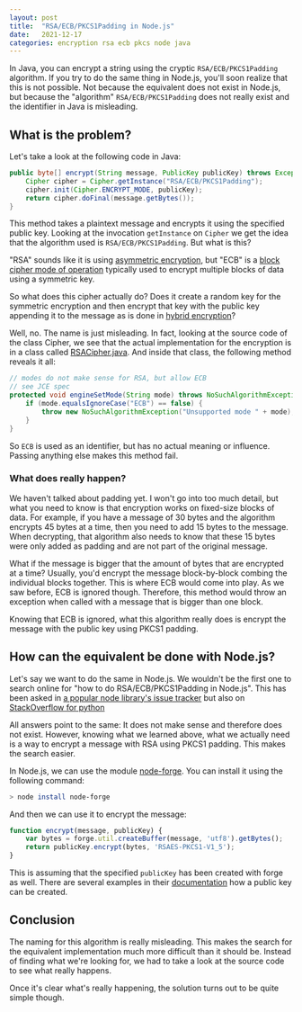 ```yaml
---
layout: post
title:  "RSA/ECB/PKCS1Padding in Node.js"
date:   2021-12-17
categories: encryption rsa ecb pkcs node java
---
```


In Java, you can encrypt a string using the cryptic `RSA/ECB/PKCS1Padding` algorithm.
If you try to do the same thing in Node.js, you'll soon realize that this is not possible.
Not because the equivalent does not exist in Node.js, but because the "algorithm" `RSA/ECB/PKCS1Padding` does not really exist and the identifier in Java is misleading.


## What is the problem?

Let's take a look at the following code in Java:

```java
public byte[] encrypt(String message, PublicKey publicKey) throws Exception {
    Cipher cipher = Cipher.getInstance("RSA/ECB/PKCS1Padding");
    cipher.init(Cipher.ENCRYPT_MODE, publicKey);
    return cipher.doFinal(message.getBytes());
}
```

This method takes a plaintext message and encrypts it using the specified public key.
Looking at the invocation `getInstance` on `Cipher` we get the idea that the algorithm used is `RSA/ECB/PKCS1Padding`.
But what is this?

"RSA" sounds like it is using [asymmetric encryption](https://en.wikipedia.org/wiki/Public-key_cryptography), but "ECB" is a [block cipher mode of operation](https://en.wikipedia.org/wiki/Block_cipher_mode_of_operation#ECB) typically used to encrypt multiple blocks of data using a symmetric key.

So what does this cipher actually do? Does it create a random key for the symmetric encryption and then encrypt that key with the public key appending it to the message as is done in [hybrid encryption](https://en.wikipedia.org/wiki/Hybrid_cryptosystem)?

Well, no. The name is just misleading. In fact, looking at the source code of the class Cipher, we see that the actual implementation for the encryption is in a class called [RSACipher.java](https://github.com/openjdk/jdk/blob/master/src/java.base/share/classes/com/sun/crypto/provider/RSACipher.java).
And inside that class, the following method reveals it all:

```java
// modes do not make sense for RSA, but allow ECB
// see JCE spec
protected void engineSetMode(String mode) throws NoSuchAlgorithmException {
    if (mode.equalsIgnoreCase("ECB") == false) {
        throw new NoSuchAlgorithmException("Unsupported mode " + mode);
    }
}
```

So `ECB` is used as an identifier, but has no actual meaning or influence. Passing anything else makes this method fail.

### What does really happen?

We haven't talked about padding yet.
I won't go into too much detail, but what you need to know is that encryption works on fixed-size blocks of data.
For example, if you have a message of 30 bytes and the algorithm encrypts 45 bytes at a time, then you need to add 15 bytes to the message.
When decrypting, that algorithm also needs to know that these 15 bytes were only added as padding and are not part of the original message.

What if the message is bigger that the amount of bytes that are encrypted at a time?
Usually, you'd encrypt the message block-by-block combing the individual blocks together.
This is where ECB would come into play.
As we saw before, ECB is ignored though.
Therefore, this method would throw an exception when called with a message that is bigger than one block.

Knowing that ECB is ignored, what this algorithm really does is encrypt the message with the public key using PKCS1 padding.

## How can the equivalent be done with Node.js?

Let's say we want to do the same in Node.js.
We wouldn't be the first one to search online for "how to do RSA/ECB/PKCS1Padding in Node.js".
This has been asked in [a popular node library's issue tracker](https://github.com/digitalbazaar/forge/issues/407) but also on [StackOverflow for python](https://stackoverflow.com/questions/2855326/how-can-i-create-a-key-using-rsa-ecb-pkcs1padding-in-python/2856628)

All answers point to the same: It does not make sense and therefore does not exist.
However, knowing what we learned above, what we actually need is a way to encrypt a message with RSA using PKCS1 padding.
This makes the search easier.

In Node.js, we can use the module [node-forge](https://www.npmjs.com/package/node-forge).
You can install it using the following command:

```bash
> node install node-forge
```

And then we can use it to encrypt the message:

```javascript
function encrypt(message, publicKey) {
    var bytes = forge.util.createBuffer(message, 'utf8').getBytes();
    return publicKey.encrypt(bytes, 'RSAES-PKCS1-V1_5');
}
```

This is assuming that the specified `publicKey` has been created with forge as well.
There are several examples in their [documentation](https://github.com/digitalbazaar/forge#rsa) how a public key can be created.

## Conclusion

The naming for this algorithm is really misleading.
This makes the search for the equivalent implementation much more difficult than it should be.
Instead of finding what we're looking for, we had to take a look at the source code to see what really happens.

Once it's clear what's really happening, the solution turns out to be quite simple though.
